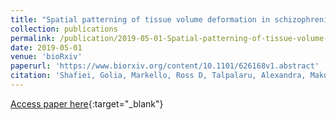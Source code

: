 ```yaml
---
title: "Spatial patterning of tissue volume deformation in schizophrenia reflects brain network architecture"
collection: publications
permalink: /publication/2019-05-01-Spatial-patterning-of-tissue-volume-deformation-in-schizophrenia-reflects-brain-network-architecture
date: 2019-05-01
venue: 'bioRxiv'
paperurl: 'https://www.biorxiv.org/content/10.1101/626168v1.abstract'
citation: 'Shafiei, Golia, Markello, Ross D, Talpalaru, Alexandra, Makowski, Carolina, Kirschner, Matthias, Devenyi, Gabriel A, Hagmann, Patric, Cashman, Neil R, Lepage, Martin, Mallar Chakravarty, M, Dagher, Alain, Mišić, Bratislav, &quot;Spatial patterning of tissue volume deformation in schizophrenia reflects brain network architecture.&quot; bioRxiv, 2019.'
---
```

[Access paper here](https://www.biorxiv.org/content/10.1101/626168v1.abstract){:target="_blank"}
